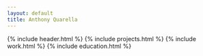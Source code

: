 ```yaml
---
layout: default
title: Anthony Quarella
---
```


{% include header.html %}
{% include projects.html %}
{% include work.html %}
{% include education.html %}
